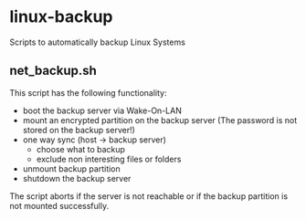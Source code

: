 # linux-backup
Scripts to automatically backup Linux Systems

## net_backup.sh

This script has the following functionality:

* boot the backup server via Wake-On-LAN
* mount an encrypted partition on the backup server (The password is not stored on the backup server!)
* one way sync (host -> backup server)
  * choose what to backup
  * exclude non interesting files or folders
* unmount backup partition
* shutdown the backup server

The script aborts if the server is not reachable or if the backup partition is not mounted successfully.

